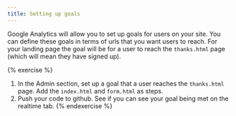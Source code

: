 ```yaml
---
title: Setting up goals
---
```


Google Analytics will allow you to set up goals for users on your site. You can define these goals in terms of urls that you want users to reach. For your landing page the goal will be for a user to reach the `thanks.html` page (which will mean they have signed up).

{% exercise %}
1. In the Admin section, set up a goal that a user reaches the `thanks.html` page. Add the `index.html` and `form.html` as steps.
2. Push your code to github. See if you can see your goal being met on the realtime tab.
{% endexercise %}